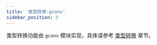 ```yaml
---
title: '类型转换-gconv'
sidebar_position: 3
---
```


类型转换功能由 `gconv` 模块实现，具体请参考 [类型转换](output/goframe-v2.1-md/核心组件-重点/类型转换) 章节。